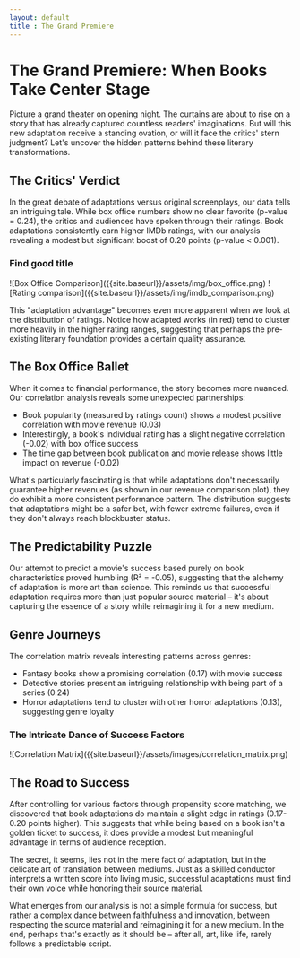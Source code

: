 ```yaml
---
layout: default
title : The Grand Premiere
---
```

# The Grand Premiere: When Books Take Center Stage

Picture a grand theater on opening night. The curtains are about to rise on a story that has already captured countless readers' imaginations. But will this new adaptation receive a standing ovation, or will it face the critics' stern judgment? Let's uncover the hidden patterns behind these literary transformations.

## The Critics' Verdict

In the great debate of adaptations versus original screenplays, our data tells an intriguing tale. While box office numbers show no clear favorite (p-value = 0.24), the critics and audiences have spoken through their ratings. Book adaptations consistently earn higher IMDb ratings, with our analysis revealing a modest but significant boost of 0.20 points (p-value < 0.001).

<div class="chart-container">
    <h3 class="chart-title">Find good title</h3>
    ![Box Office Comparison]({{site.baseurl}}/assets/img/box_office.png)
    ![Rating comparison]({{site.baseurl}}/assets/img/imdb_comparison.png)
</div>

This "adaptation advantage" becomes even more apparent when we look at the distribution of ratings. Notice how adapted works (in red) tend to cluster more heavily in the higher rating ranges, suggesting that perhaps the pre-existing literary foundation provides a certain quality assurance.

## The Box Office Ballet

When it comes to financial performance, the story becomes more nuanced. Our correlation analysis reveals some unexpected partnerships:

- Book popularity (measured by ratings count) shows a modest positive correlation with movie revenue (0.03)
- Interestingly, a book's individual rating has a slight negative correlation (-0.02) with box office success
- The time gap between book publication and movie release shows little impact on revenue (-0.02)


What's particularly fascinating is that while adaptations don't necessarily guarantee higher revenues (as shown in our revenue comparison plot), they do exhibit a more consistent performance pattern. The distribution suggests that adaptations might be a safer bet, with fewer extreme failures, even if they don't always reach blockbuster status.

## The Predictability Puzzle

Our attempt to predict a movie's success based purely on book characteristics proved humbling (R² = -0.05), suggesting that the alchemy of adaptation is more art than science. This reminds us that successful adaptation requires more than just popular source material – it's about capturing the essence of a story while reimagining it for a new medium.

## Genre Journeys

The correlation matrix reveals interesting patterns across genres:
- Fantasy books show a promising correlation (0.17) with movie success
- Detective stories present an intriguing relationship with being part of a series (0.24)
- Horror adaptations tend to cluster with other horror adaptations (0.13), suggesting genre loyalty


<div class="chart-container">
    <h3 class="chart-title">The Intricate Dance of Success Factors</h3>
    ![Correlation Matrix]({{site.baseurl}}/assets/images/correlation_matrix.png)
</div>

## The Road to Success

After controlling for various factors through propensity score matching, we discovered that book adaptations do maintain a slight edge in ratings (0.17-0.20 points higher). This suggests that while being based on a book isn't a golden ticket to success, it does provide a modest but meaningful advantage in terms of audience reception.

The secret, it seems, lies not in the mere fact of adaptation, but in the delicate art of translation between mediums. Just as a skilled conductor interprets a written score into living music, successful adaptations must find their own voice while honoring their source material.

What emerges from our analysis is not a simple formula for success, but rather a complex dance between faithfulness and innovation, between respecting the source material and reimagining it for a new medium. In the end, perhaps that's exactly as it should be – after all, art, like life, rarely follows a predictable script.